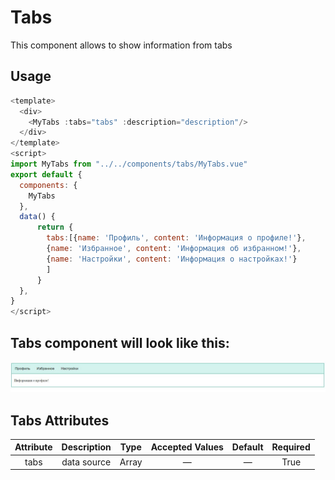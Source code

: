 # Tabs
 
This component allows to show information from tabs 
## Usage
```js
<template>
  <div>
    <MyTabs :tabs="tabs" :description="description"/>
  </div>
</template>
<script>
import MyTabs from "../../components/tabs/MyTabs.vue"
export default {
  components: {
    MyTabs
  },
  data() {
      return {
        tabs:[{name: 'Профиль', content: 'Информация о профиле!'},
        {name: 'Избранное', content: 'Информация об избранном!'},
        {name: 'Настройки', content: 'Информация о настройках!'}
        ]
      }
  },
}
</script>

```
## Tabs component will look like this:
![Tab](DocAssets/tab.png)

## Tabs Attributes

|Attribute|Description|Type|Accepted Values|Default|Required|
|:-:|:-:|:-:|:-:|:-:|:-:|
|tabs|data source|Array|—|—|True|